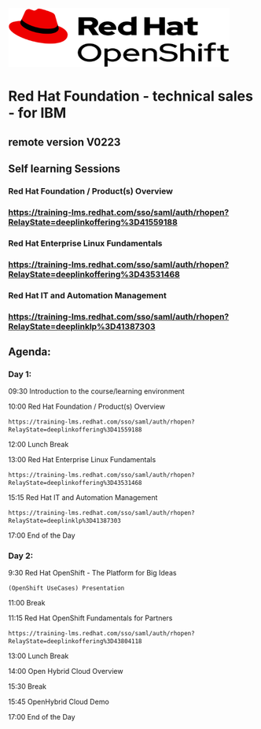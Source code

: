<img src="https://github.com/RHEPDS/OCPFundation4IBM/blob/master/logo.png" width="450" height="120">

# Red Hat Foundation - technical sales - for IBM 
## remote version V0223


## Self learning Sessions

### Red Hat Foundation / Product(s) Overview
### https://training-lms.redhat.com/sso/saml/auth/rhopen?RelayState=deeplinkoffering%3D41559188	

### Red Hat Enterprise Linux Fundamentals
### https://training-lms.redhat.com/sso/saml/auth/rhopen?RelayState=deeplinkoffering%3D43531468

### Red Hat IT and Automation Management
### https://training-lms.redhat.com/sso/saml/auth/rhopen?RelayState=deeplinklp%3D41387303
## Agenda:

### Day 1:

09:30	Introduction to the course/learning environment				

10:00	Red Hat Foundation / Product(s) Overview				 	

	https://training-lms.redhat.com/sso/saml/auth/rhopen?RelayState=deeplinkoffering%3D41559188	 

12:00	Lunch Break

13:00	Red Hat Enterprise Linux Fundamentals				

	https://training-lms.redhat.com/sso/saml/auth/rhopen?RelayState=deeplinkoffering%3D43531468

15:15	Red Hat IT and Automation Management				

	https://training-lms.redhat.com/sso/saml/auth/rhopen?RelayState=deeplinklp%3D41387303	

17:00	End of the Day

### Day 2:

9:30	Red Hat OpenShift - The Platform for Big Ideas		

	(OpenShift UseCases) Presentation					

11:00	Break

11:15	Red Hat OpenShift Fundamentals for Partners			

	https://training-lms.redhat.com/sso/saml/auth/rhopen?RelayState=deeplinkoffering%3D43804118

13:00	Lunch Break

14:00	Open Hybrid Cloud  Overview					

15:30	Break

15:45	OpenHybrid Cloud Demo					

17:00	End of the Day

